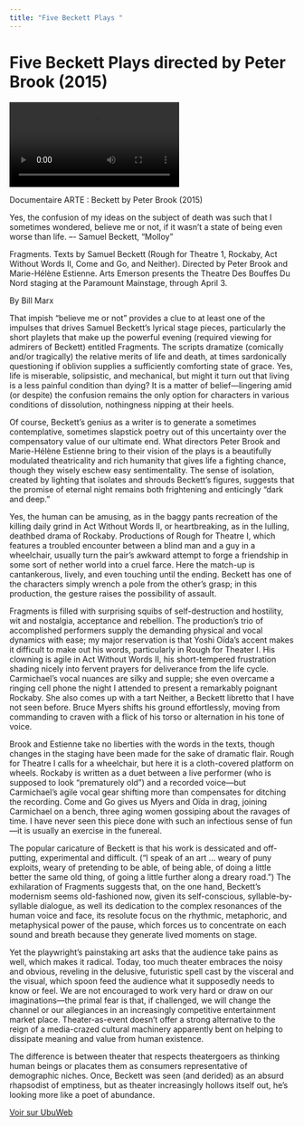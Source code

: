 ```yaml
---
title: "Five Beckett Plays "
---
```


# Five Beckett Plays directed by Peter Brook (2015)

<video controls src='https://ubu.com/media/video/Beckett-Samuel_5-Plays-of-Samuel-Beckett-by-Peter-Brook.mp4'></video>


Documentaire ARTE : Beckett by Peter Brook (2015)


Yes, the confusion of my ideas on the subject of death was such that I sometimes wondered, believe me or not, if it wasn’t a state of being even worse than life. –- Samuel Beckett, “Molloy”

Fragments. Texts by Samuel Beckett (Rough for Theatre 1, Rockaby, Act Without Words II, Come and Go, and Neither). Directed by Peter Brook and Marie-Hélène Estienne. Arts Emerson presents the Theatre Des Bouffes Du Nord staging at the Paramount Mainstage, through April 3.

By Bill Marx


That impish “believe me or not” provides a clue to at least one of the impulses that drives Samuel Beckett’s lyrical stage pieces, particularly the short playlets that make up the powerful evening (required viewing for admirers of Beckett) entitled Fragments. The scripts dramatize (comically and/or tragically) the relative merits of life and death, at times sardonically questioning if oblivion supplies a sufficiently comforting state of grace. Yes, life is miserable, solipsistic, and mechanical, but might it turn out that living is a less painful condition than dying? It is a matter of belief—lingering amid (or despite) the confusion remains the only option for characters in various conditions of dissolution, nothingness nipping at their heels.

Of course, Beckett’s genius as a writer is to generate a sometimes contemplative, sometimes slapstick poetry out of this uncertainty over the compensatory value of our ultimate end. What directors Peter Brook and Marie-Hélène Estienne bring to their vision of the plays is a beautifully modulated theatricality and rich humanity that gives life a fighting chance, though they wisely eschew easy sentimentality. The sense of isolation, created by lighting that isolates and shrouds Beckett’s figures, suggests that the promise of eternal night remains both frightening and enticingly “dark and deep.”

Yes, the human can be amusing, as in the baggy pants recreation of the killing daily grind in Act Without Words II, or heartbreaking, as in the lulling, deathbed drama of Rockaby. Productions of Rough for Theatre I, which features a troubled encounter between a blind man and a guy in a wheelchair, usually turn the pair’s awkward attempt to forge a friendship in some sort of nether world into a cruel farce. Here the match-up is cantankerous, lively, and even touching until the ending. Beckett has one of the characters simply wrench a pole from the other’s grasp; in this production, the gesture raises the possibility of assault.

Fragments is filled with surprising squibs of self-destruction and hostility, wit and nostalgia, acceptance and rebellion. The production’s trio of accomplished performers supply the demanding physical and vocal dynamics with ease; my major reservation is that Yoshi Oïda’s accent makes it difficult to make out his words, particularly in Rough for Theater I. His clowning is agile in Act Without Words II, his short-tempered frustration shading nicely into fervent prayers for deliverance from the life cycle. Carmichael’s vocal nuances are silky and supple; she even overcame a ringing cell phone the night I attended to present a remarkably poignant Rockaby. She also comes up with a tart Neither, a Beckett libretto that I have not seen before. Bruce Myers shifts his ground effortlessly, moving from commanding to craven with a flick of his torso or alternation in his tone of voice.

Brook and Estienne take no liberties with the words in the texts, though changes in the staging have been made for the sake of dramatic flair. Rough for Theatre I calls for a wheelchair, but here it is a cloth-covered platform on wheels. Rockaby is written as a duet between a live performer (who is supposed to look “prematurely old”) and a recorded voice—but Carmichael’s agile vocal gear shifting more than compensates for ditching the recording. Come and Go gives us Myers and Oïda in drag, joining Carmichael on a bench, three aging women gossiping about the ravages of time. I have never seen this piece done with such an infectious sense of fun—it is usually an exercise in the funereal.

The popular caricature of Beckett is that his work is dessicated and off-putting, experimental and difficult. (“I speak of an art … weary of puny exploits, weary of pretending to be able, of being able, of doing a little better the same old thing, of going a little further along a dreary road.”) The exhilaration of Fragments suggests that, on the one hand, Beckett’s modernism seems old-fashioned now, given its self-conscious, syllable-by-syllable dialogue, as well its dedication to the complex resonances of the human voice and face, its resolute focus on the rhythmic, metaphoric, and metaphysical power of the pause, which forces us to concentrate on each sound and breath because they generate lived moments on stage.

Yet the playwright’s painstaking art asks that the audience take pains as well, which makes it radical. Today, too much theater embraces the noisy and obvious, reveling in the delusive, futuristic spell cast by the visceral and the visual, which spoon feed the audience what it supposedly needs to know or feel. We are not encouraged to work very hard or draw on our imaginations—the primal fear is that, if challenged, we will change the channel or our allegiances in an increasingly competitive entertainment market place. Theater-as-event doesn’t offer a strong alternative to the reign of a media-crazed cultural machinery apparently bent on helping to dissipate meaning and value from human existence.

The difference is between theater that respects theatergoers as thinking human beings or placates them as consumers representative of demographic niches. Once, Beckett was seen (and derided) as an absurd rhapsodist of emptiness, but as theater increasingly hollows itself out, he’s looking more like a poet of abundance.



[Voir sur UbuWeb](https://ubu.com/film/beckett_brook.html)